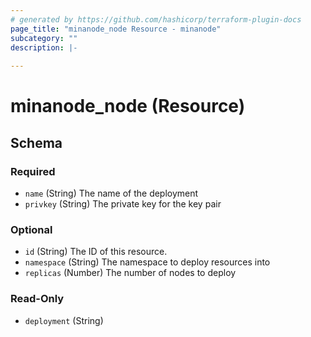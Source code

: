 ```yaml
---
# generated by https://github.com/hashicorp/terraform-plugin-docs
page_title: "minanode_node Resource - minanode"
subcategory: ""
description: |-
  
---
```


# minanode_node (Resource)





<!-- schema generated by tfplugindocs -->
## Schema

### Required

- `name` (String) The name of the deployment
- `privkey` (String) The private key for the key pair

### Optional

- `id` (String) The ID of this resource.
- `namespace` (String) The namespace to deploy resources into
- `replicas` (Number) The number of nodes to deploy

### Read-Only

- `deployment` (String)


